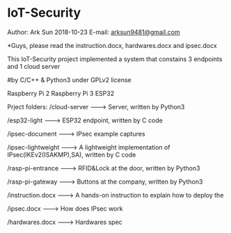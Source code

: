 # IoT-Security

Author: Ark Sun
2018-10-23
E-mail: arksun9481@gmail.com

*Guys, please read the instruction.docx, hardwares.docx and ipsec.docx

This IoT-Security project implemented a system that constains 3 endpoints and 1 cloud server

#by C/C++ & Python3 under GPLv2 license

Raspberry Pi 2
Raspberry Pi 3
ESP32

Prject folders:
/cloud-server       ---> Server, written by Python3

/esp32-light        ---> ESP32 endpoint, written by C code

/ipsec-document     ---> IPsec example captures

/ipsec-lightweight  ---> A lightweight implementation of IPsec(IKEv2(ISAKMP),SA), written by C code

/rasp-pi-entrance   ---> RFID&Lock at the door, written by Python3

/rasp-pi-gateway    ---> Buttons at the company, written by Python3


/instruction.docx   ---> A hands-on instruction to explain how to deploy the 

/ipsec.docx         ---> How does IPsec work

/hardwares.docx     ---> Hardwares spec

